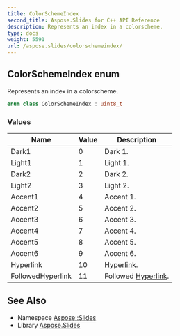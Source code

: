 ```yaml
---
title: ColorSchemeIndex
second_title: Aspose.Slides for C++ API Reference
description: Represents an index in a colorscheme.
type: docs
weight: 5591
url: /aspose.slides/colorschemeindex/
---
```

## ColorSchemeIndex enum


Represents an index in a colorscheme.

```cpp
enum class ColorSchemeIndex : uint8_t
```

### Values

| Name | Value | Description |
| --- | --- | --- |
| Dark1 | 0 | Dark 1. |
| Light1 | 1 | Light 1. |
| Dark2 | 2 | Dark 2. |
| Light2 | 3 | Light 2. |
| Accent1 | 4 | Accent 1. |
| Accent2 | 5 | Accent 2. |
| Accent3 | 6 | Accent 3. |
| Accent4 | 7 | Accent 4. |
| Accent5 | 8 | Accent 5. |
| Accent6 | 9 | Accent 6. |
| Hyperlink | 10 | [Hyperlink](../hyperlink/). |
| FollowedHyperlink | 11 | Followed [Hyperlink](../hyperlink/). |

## See Also

* Namespace [Aspose::Slides](../)
* Library [Aspose.Slides](../../)